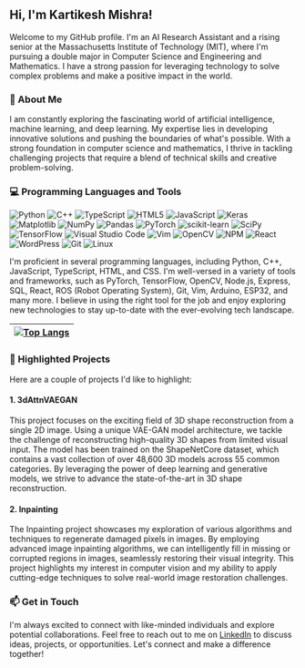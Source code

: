 ## Hi, I'm Kartikesh Mishra!

Welcome to my GitHub profile. I'm an AI Research Assistant and a rising senior at the Massachusetts Institute of Technology (MIT), where I'm pursuing a double major in Computer Science and Engineering and Mathematics. I have a strong passion for leveraging technology to solve complex problems and make a positive impact in the world.

### 🚀 About Me

I am constantly exploring the fascinating world of artificial intelligence, machine learning, and deep learning. My expertise lies in developing innovative solutions and pushing the boundaries of what's possible. With a strong foundation in computer science and mathematics, I thrive in tackling challenging projects that require a blend of technical skills and creative problem-solving.

### 💻 Programming Languages and Tools
![Python](https://img.shields.io/badge/python-3670A0?style=for-the-badge&logo=python&logoColor=ffdd54) ![C++](https://img.shields.io/badge/c++-%2300599C.svg?style=for-the-badge&logo=c%2B%2B&logoColor=white) ![TypeScript](https://img.shields.io/badge/typescript-%23007ACC.svg?style=for-the-badge&logo=typescript&logoColor=white) ![HTML5](https://img.shields.io/badge/html5-%23E34F26.svg?style=for-the-badge&logo=html5&logoColor=white) ![JavaScript](https://img.shields.io/badge/javascript-%23323330.svg?style=for-the-badge&logo=javascript&logoColor=%23F7DF1E) ![Keras](https://img.shields.io/badge/Keras-%23D00000.svg?style=for-the-badge&logo=Keras&logoColor=white) ![Matplotlib](https://img.shields.io/badge/Matplotlib-%23ffffff.svg?style=for-the-badge&logo=Matplotlib&logoColor=black) ![NumPy](https://img.shields.io/badge/numpy-%23013243.svg?style=for-the-badge&logo=numpy&logoColor=white) ![Pandas](https://img.shields.io/badge/pandas-%23150458.svg?style=for-the-badge&logo=pandas&logoColor=white) ![PyTorch](https://img.shields.io/badge/PyTorch-%23EE4C2C.svg?style=for-the-badge&logo=PyTorch&logoColor=white) ![scikit-learn](https://img.shields.io/badge/scikit--learn-%23F7931E.svg?style=for-the-badge&logo=scikit-learn&logoColor=white) ![SciPy](https://img.shields.io/badge/SciPy-%230C55A5.svg?style=for-the-badge&logo=scipy&logoColor=%white) ![TensorFlow](https://img.shields.io/badge/TensorFlow-%23FF6F00.svg?style=for-the-badge&logo=TensorFlow&logoColor=white) ![Visual Studio Code](https://img.shields.io/badge/Visual%20Studio%20Code-0078d7.svg?style=for-the-badge&logo=visual-studio-code&logoColor=white) ![Vim](https://img.shields.io/badge/VIM-%2311AB00.svg?style=for-the-badge&logo=vim&logoColor=white) ![OpenCV](https://img.shields.io/badge/opencv-%23white.svg?style=for-the-badge&logo=opencv&logoColor=white) ![NPM](https://img.shields.io/badge/NPM-%23CB3837.svg?style=for-the-badge&logo=npm&logoColor=white) ![React](https://img.shields.io/badge/react-%2320232a.svg?style=for-the-badge&logo=react&logoColor=%2361DAFB) ![WordPress](https://img.shields.io/badge/WordPress-%23117AC9.svg?style=for-the-badge&logo=WordPress&logoColor=white) ![Git](https://img.shields.io/badge/git-%23F05033.svg?style=for-the-badge&logo=git&logoColor=white) ![Linux](https://img.shields.io/badge/Linux-FCC624?style=for-the-badge&logo=linux&logoColor=black)

I'm proficient in several programming languages, including Python, C++, JavaScript, TypeScript, HTML, and CSS. I'm well-versed in a variety of tools and frameworks, such as PyTorch, TensorFlow, OpenCV, Node.js, Express, SQL, React, ROS (Robot Operating System), Git, Vim, Arduino, ESP32, and many more. I believe in using the right tool for the job and enjoy exploring new technologies to stay up-to-date with the ever-evolving tech landscape.

| [![Top Langs](https://github-readme-stats.vercel.app/api/top-langs/?username=mk314k&layout=pie)](https://github.com/anuraghazra/github-readme-stats) |
| -------------------------------------- |

### 🔬 Highlighted Projects

Here are a couple of projects I'd like to highlight:

#### 1. 3dAttnVAEGAN

This project focuses on the exciting field of 3D shape reconstruction from a single 2D image. Using a unique VAE-GAN model architecture, we tackle the challenge of reconstructing high-quality 3D shapes from limited visual input. The model has been trained on the ShapeNetCore dataset, which contains a vast collection of over 48,600 3D models across 55 common categories. By leveraging the power of deep learning and generative models, we strive to advance the state-of-the-art in 3D shape reconstruction.

#### 2. Inpainting

The Inpainting project showcases my exploration of various algorithms and techniques to regenerate damaged pixels in images. By employing advanced image inpainting algorithms, we can intelligently fill in missing or corrupted regions in images, seamlessly restoring their visual integrity. This project highlights my interest in computer vision and my ability to apply cutting-edge techniques to solve real-world image restoration challenges.

### 📫 Get in Touch

I'm always excited to connect with like-minded individuals and explore potential collaborations. Feel free to reach out to me on [LinkedIn](https://www.linkedin.com/in/mk314k/) to discuss ideas, projects, or opportunities. Let's connect and make a difference together!
